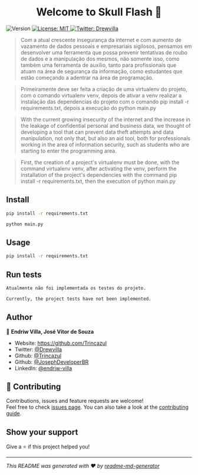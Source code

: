 <h1 align="center">Welcome to Skull Flash 👋</h1>
<p>
  <img alt="Version" src="https://img.shields.io/badge/version-1.0.0-blue.svg?cacheSeconds=2592000" />
  <a href="#" target="_blank">
    <img alt="License: MIT" src="https://img.shields.io/badge/License-MIT-yellow.svg" />
  </a>
  <a href="https://twitter.com/Drewvilla" target="_blank">
    <img alt="Twitter: Drewvilla" src="https://img.shields.io/twitter/follow/Drewvilla.svg?style=social" />
  </a>
</p>

> Com a atual crescente insegurança da internet e com aumento de vazamento de dados pessoais e empresariais sigilosos, pensamos em desenvolver uma ferramenta que possa prevenir tentativas de roubo de dados e a manipulação dos mesmos, não somente isso, como também uma ferramenta de auxílio, tanto para profissionais que atuam na área de segurança da informação, como estudantes que estão começando a adentrar na área de programação.

>Primeiramente deve ser feita a criação de uma virtualenv do projeto, com o comando virtualenv venv, depois de ativar a venv realizar a instalação das dependencias do projeto com o comando pip install -r requirements.txt, depois a execução do python main.py

> With the current growing insecurity of the internet and the increase in the leakage of confidential personal and business data, we thought of developing a tool that can prevent data theft attempts and data manipulation, not only that, but also an aid tool, both for professionals working in the area of information security, such as students who are starting to enter the programming area.

>First, the creation of a project's virtualenv must be done, with the command virtualenv venv, after activating the venv, perform the installation of the project's dependencies with the command pip install -r requirements.txt, then the execution of python main.py 

## Install

```sh
pip install -r requirements.txt

python main.py
```

## Usage

```sh
pip install -r requirements.txt
```

## Run tests

```sh
Atualmente não foi implementada os testes do projeto.

Currently, the project tests have not been implemented.
```

## Author

👤 **Endriw Villa, José Vitor de Souza**

* Website: https://github.com/Trincazul
* Twitter: [@Drewvilla](https://twitter.com/Drewvilla)
* Github: [@Trincazul](https://github.com/Trincazul)
* Github: [@JosephDeveloperBR](https://github.com/JosephDeveloperBR)
* LinkedIn: [@endriw-villa](https://linkedin.com/in/endriw-villa)

## 🤝 Contributing

Contributions, issues and feature requests are welcome!<br />Feel free to check [issues page](https://github.com/Trincazul/skull-flash/issues). You can also take a look at the [contributing guide](https://github.com/Trincazul/skull-flash).

## Show your support

Give a ⭐️ if this project helped you!

***
_This README was generated with ❤️ by [readme-md-generator](https://github.com/kefranabg/readme-md-generator)_
